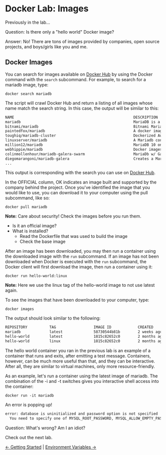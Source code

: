 # Docker Lab: Images

Previously in the lab...

Question: Is there only a "hello world" Docker image?

Answer: No! There are tons of images provided by companies, open source projects, and boys/girls like you and me.

## Docker Images

You can search for images available on [Docker Hub](https://hub.docker.com) by using the Docker command with the `search` subcommand. For example, to search for a mariadb image, type:

`docker search mariadb`

The script will crawl Docker Hub and return a listing of all images whose name match the search string. In this case, the output will be similar to this:

```bash
NAME                                                      DESCRIPTION                                     STARS     OFFICIAL   AUTOMATED
mariadb                                                   MariaDB is a community-developed fork of M...   1516      [OK]
bitnami/mariadb                                           Bitnami MariaDB Docker Image                    41                   [OK]
paintedfox/mariadb                                        A docker image for running MariaDB 5.5, a ...   29                   [OK]
toughiq/mariadb-cluster                                   Dockerized Automated MariaDB Galera Cluste...   20                   [OK]
linuxserver/mariadb                                       A Mariadb container, brought to you by Lin...   19
million12/mariadb                                         MariaDB 10 on CentOS-7 with UTF8 defaults       14                   [OK]
webhippie/mariadb                                         Docker images for mariadb                       11                   [OK]
colinmollenhour/mariadb-galera-swarm                      MariaDb w/ Galera Cluster, DNS-based servi...   10                   [OK]
diegomarangoni/mariadb-galera                             Creates a MariaDB Galera Cluster                10                   [OK]
...
```

This output is corresponding with the search you can use on [Docker Hub](https://hub.docker.com/search/?isAutomated=0&isOfficial=0&page=1&pullCount=0&q=mariadb&starCount=0).

In the OFFICIAL column, OK indicates an image built and supported by the company behind the project. Once you've identified the image that you would like to use, you can download it to your computer using the pull subcommand, like so:

`docker pull mariadb`

**Note:** Care about security! Check the images before you run them.

* Is it an official image?
* What is installed?
  * Read the Dockerfile that was used to build the image
  * Check the base image

After an image has been downloaded, you may then run a container using the downloaded image with the `run` subcommand. If an image has not been downloaded when Docker is executed with the `run` subcommand, the Docker client will first download the image, then run a container using it:

`docker run hello-world:linux`

**Note:** Here we use the linux tag of the hello-world image to not use latest again.

To see the images that have been downloaded to your computer, type:

`docker images`

The output should look similar to the following:

```bash
REPOSITORY          TAG                 IMAGE ID            CREATED             SIZE
mariadb             latest              58730544b81b        2 weeks ago         397MB
hello-world         latest              1815c82652c0        2 months ago        1.84kB
hello-world         linux               1815c82652c0        2 months ago        1.84kB
```

The hello world container you ran in the previous lab is an example of a container that runs and exits, after emitting a test message. Containers, however, can be much more useful than that, and they can be interactive. After all, they are similar to virtual machines, only more resource-friendly.

As an example, let's run a container using the latest image of mariadb. The combination of the -i and -t switches gives you interactive shell access into the container:

`docker run -it mariadb`

An error is popping up!

```bash
error: database is uninitialized and password option is not specified
  You need to specify one of MYSQL_ROOT_PASSWORD, MYSQL_ALLOW_EMPTY_PASSWORD and MYSQL_RANDOM_ROOT_PASSWORD
```

Question: What's wrong? Am I an idiot?

Check out the next lab.

[← Getting Started](01_hello_world.md)  |
[Environment Variables →](03_environment_daemons.md)
